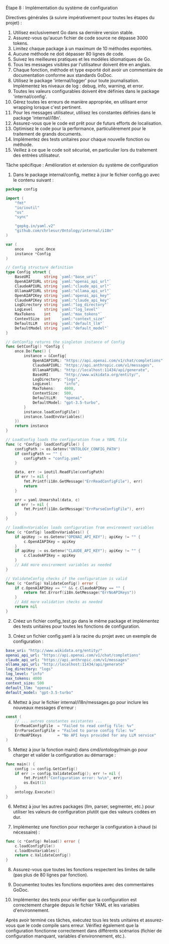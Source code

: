 
Étape 8 : Implémentation du système de configuration

Directives générales (à suivre impérativement pour toutes les étapes du projet) :
1. Utilisez exclusivement Go dans sa dernière version stable.
2. Assurez-vous qu'aucun fichier de code source ne dépasse 3000 tokens.
3. Limitez chaque package à un maximum de 10 méthodes exportées.
4. Aucune méthode ne doit dépasser 80 lignes de code.
5. Suivez les meilleures pratiques et les modèles idiomatiques de Go.
6. Tous les messages visibles par l'utilisateur doivent être en anglais.
7. Chaque fonction, méthode et type exporté doit avoir un commentaire de documentation conforme aux standards GoDoc.
8. Utilisez le package 'internal/logger' pour toute journalisation. Implémentez les niveaux de log : debug, info, warning, et error.
9. Toutes les valeurs configurables doivent être définies dans le package 'internal/config'.
10. Gérez toutes les erreurs de manière appropriée, en utilisant error wrapping lorsque c'est pertinent.
11. Pour les messages utilisateur, utilisez les constantes définies dans le package 'internal/i18n'.
12. Assurez-vous que le code est prêt pour de futurs efforts de localisation.
13. Optimisez le code pour la performance, particulièrement pour le traitement de grands documents.
14. Implémentez des tests unitaires pour chaque nouvelle fonction ou méthode.
15. Veillez à ce que le code soit sécurisé, en particulier lors du traitement des entrées utilisateur.

Tâche spécifique : Amélioration et extension du système de configuration

1. Dans le package internal/config, mettez à jour le fichier config.go avec le contenu suivant :

```go
package config

import (
    "fmt"
    "io/ioutil"
    "os"
    "sync"

    "gopkg.in/yaml.v2"
    "github.com/chrlesur/Ontology/internal/i18n"
)

var (
    once     sync.Once
    instance *Config
)

// Config structure definition
type Config struct {
    BaseURI      string `yaml:"base_uri"`
    OpenAIAPIURL string `yaml:"openai_api_url"`
    ClaudeAPIURL string `yaml:"claude_api_url"`
    OllamaAPIURL string `yaml:"ollama_api_url"`
    OpenAIAPIKey string `yaml:"openai_api_key"`
    ClaudeAPIKey string `yaml:"claude_api_key"`
    LogDirectory string `yaml:"log_directory"`
    LogLevel     string `yaml:"log_level"`
    MaxTokens    int    `yaml:"max_tokens"`
    ContextSize  int    `yaml:"context_size"`
    DefaultLLM   string `yaml:"default_llm"`
    DefaultModel string `yaml:"default_model"`
}

// GetConfig returns the singleton instance of Config
func GetConfig() *Config {
    once.Do(func() {
        instance = &Config{
            OpenAIAPIURL: "https://api.openai.com/v1/chat/completions",
            ClaudeAPIURL: "https://api.anthropic.com/v1/messages",
            OllamaAPIURL: "http://localhost:11434/api/generate",
            BaseURI:      "http://www.wikidata.org/entity/",
            LogDirectory: "logs",
            LogLevel:     "info",
            MaxTokens:    4000,
            ContextSize:  500,
            DefaultLLM:   "openai",
            DefaultModel: "gpt-3.5-turbo",
        }
        instance.loadConfigFile()
        instance.loadEnvVariables()
    })
    return instance
}

// LoadConfig loads the configuration from a YAML file
func (c *Config) loadConfigFile() {
    configPath := os.Getenv("ONTOLOGY_CONFIG_PATH")
    if configPath == "" {
        configPath = "config.yaml"
    }

    data, err := ioutil.ReadFile(configPath)
    if err != nil {
        fmt.Printf(i18n.GetMessage("ErrReadConfigFile"), err)
        return
    }

    err = yaml.Unmarshal(data, c)
    if err != nil {
        fmt.Printf(i18n.GetMessage("ErrParseConfigFile"), err)
    }
}

// loadEnvVariables loads configuration from environment variables
func (c *Config) loadEnvVariables() {
    if apiKey := os.Getenv("OPENAI_API_KEY"); apiKey != "" {
        c.OpenAIAPIKey = apiKey
    }
    if apiKey := os.Getenv("CLAUDE_API_KEY"); apiKey != "" {
        c.ClaudeAPIKey = apiKey
    }
    // Add more environment variables as needed
}

// ValidateConfig checks if the configuration is valid
func (c *Config) ValidateConfig() error {
    if c.OpenAIAPIKey == "" && c.ClaudeAPIKey == "" {
        return fmt.Errorf(i18n.GetMessage("ErrNoAPIKeys"))
    }
    // Add more validation checks as needed
    return nil
}
```

2. Créez un fichier config_test.go dans le même package et implémentez des tests unitaires pour toutes les fonctions de configuration.

3. Créez un fichier config.yaml à la racine du projet avec un exemple de configuration :

```yaml
base_uri: "http://www.wikidata.org/entity/"
openai_api_url: "https://api.openai.com/v1/chat/completions"
claude_api_url: "https://api.anthropic.com/v1/messages"
ollama_api_url: "http://localhost:11434/api/generate"
log_directory: "logs"
log_level: "info"
max_tokens: 4000
context_size: 500
default_llm: "openai"
default_model: "gpt-3.5-turbo"
```

4. Mettez à jour le fichier internal/i18n/messages.go pour inclure les nouveaux messages d'erreur :

```go
const (
    // ... autres constantes existantes ...
    ErrReadConfigFile  = "Failed to read config file: %v"
    ErrParseConfigFile = "Failed to parse config file: %v"
    ErrNoAPIKeys       = "No API keys provided for any LLM service"
)
```

5. Mettez à jour la fonction main() dans cmd/ontology/main.go pour charger et valider la configuration au démarrage :

```go
func main() {
    config := config.GetConfig()
    if err := config.ValidateConfig(); err != nil {
        fmt.Printf("Configuration error: %v\n", err)
        os.Exit(1)
    }
    ontology.Execute()
}
```

6. Mettez à jour les autres packages (llm, parser, segmenter, etc.) pour utiliser les valeurs de configuration plutôt que des valeurs codées en dur.

7. Implémentez une fonction pour recharger la configuration à chaud (si nécessaire) :

```go
func (c *Config) Reload() error {
    c.loadConfigFile()
    c.loadEnvVariables()
    return c.ValidateConfig()
}
```

8. Assurez-vous que toutes les fonctions respectent les limites de taille (pas plus de 80 lignes par fonction).

9. Documentez toutes les fonctions exportées avec des commentaires GoDoc.

10. Implémentez des tests pour vérifier que la configuration est correctement chargée depuis le fichier YAML et les variables d'environnement.

Après avoir terminé ces tâches, exécutez tous les tests unitaires et assurez-vous que le code compile sans erreur. Vérifiez également que la configuration fonctionne correctement dans différents scénarios (fichier de configuration manquant, variables d'environnement, etc.).
